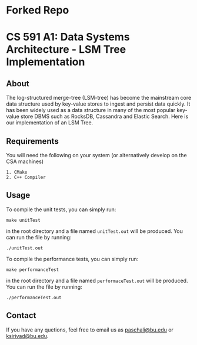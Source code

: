 # Forked Repo

# CS 591 A1: Data Systems Architecture - LSM Tree Implementation


## About

The log-structured merge-tree (LSM-tree) has become the mainstream core data structure used by key-value stores to ingest and persist data quickly. It has been widely used as a data structure in many of the most popular key-value store DBMS such as RocksDB, Cassandra and Elastic Search. Here is our implementation of an LSM Tree.


## Requirements

You will need the following on your system (or alternatively develop on the
CSA machines)

    1. CMake
    2. C++ Compiler

## Usage

To compile the unit tests, you can simply run:
```
make unitTest
```
in the root directory and a file named ```unitTest.out``` will be produced. You can run the file by running:
```
./unitTest.out
```

To compile the performance tests, you can simply run:
```
make performanceTest
```
in the root directory and a file named ```performaceTest.out``` will be produced. You can run the file by running:
```
./performanceTest.out
```

## Contact

If you have any quetions, feel free to email us as paschali@bu.edu or ksirivad@bu.edu.
